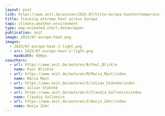```yaml
---
layout: post
link: https://www.zeit.de/wissen/2025-07/hitze-europa-hoechsttemperaturen-vergleich-daten
title: Tracking extreme heat across Europe
tags: climate,weather,environment
type: map,animated,chart,datawrapper
publication: zeit
image: 2025/07-europe-heat.png
images:
  - 2025/07-europe-heat-1-light.png
  - src: 2025/07-europe-heat-2-light.png
    maxWidth: 600px
coauthors:
  - url: https://www.zeit.de/autoren/B/Paul_Blickle
    name: Paul Blickle
  - url: https://www.zeit.de/autoren/M/Maria_Mast/index
    name: Maria Mast
  - url: https://www.zeit.de/autoren/S/Julian_Stahnke/index
    name: Julian Stahnke
  - url: https://www.zeit.de/autoren/V/Claudia_Vallentin/index
    name: Claudia Vallentin
  - url: https://www.zeit.de/autoren/Z/Benja_Zehr/index
    name: Benja Zehr
---
```


